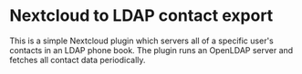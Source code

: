 # Nextcloud to LDAP contact export

This is a simple Nextcloud plugin which servers all of a specific user's
contacts in an LDAP phone book.
The plugin runs an OpenLDAP server and fetches all contact data periodically.
